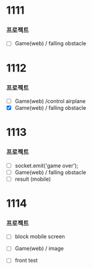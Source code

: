 # 1111
### 프로젝트
- [ ] Game(web) / falling obstacle

# 1112
### 프로젝트
- [ ] Game(web) /control airplane
- [x] Game(web) / falling obstacle

# 1113
### 프로젝트
- [ ] socket.emit('game over');
- [ ] Game(web) / falling obstacle
- [ ] result (mobile)

# 1114
### 프로젝트
- [ ] block mobile screen
- [ ] Game(web) / image
- [ ] front test

